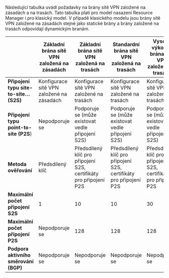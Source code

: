 Následující tabulka uvádí požadavky na brány sítě VPN založené na zásadách a na trasách. Tato tabulka platí pro model nasazení Resource Manager i pro klasický model. V případě klasického modelu jsou brány sítě VPN založené na zásadách stejné jako statické brány a brány založené na trasách odpovídají dynamickým branám.


|   | **Základní brána sítě VPN založená na zásadách** | **Základní brána sítě VPN založená na trasách** | **Standardní brána sítě VPN založená na trasách**   | **Vysoce výkonná brána sítě VPN založená na trasách** |
|---|---------------------------------------|---------------------------------------|----------------------------|----------------------------------|
|    **Připojení typu site-to-site… (S2S)**  | Konfigurace sítě VPN založené na zásadách        | Konfigurace sítě VPN založené na trasách  | Konfigurace sítě VPN založené na trasách     | Konfigurace sítě VPN založené na trasách    |
| **Připojení typu point-to-site (P2S**)      | Nepodporuje se   | Podporuje se (může existovat vedle připojení S2S)  | Podporuje se (může existovat vedle připojení S2S)  | Podporuje se (může existovat vedle připojení S2S) |
| **Metoda ověřování**                 |    Předsdílený klíč  | Předsdílený klíč pro připojení S2S, certifikáty pro připojení P2S | Předsdílený klíč pro připojení S2S, certifikáty pro připojení P2S | Předsdílený klíč pro připojení S2S, certifikáty pro připojení P2S |
| **Maximální počet připojení S2S**       | 1                              | 10                                                                    | 10                                | 30                               |
| **Maximální počet připojení P2S**       | Nepodporuje se                  | 128                                                                   | 128                               | 128                              |
|**Podpora aktivního směrování (BGP)**           | Nepodporuje se                  | Nepodporuje se                                                         | Nepodporuje se                     | Nepodporuje se                    |
 


<!--HONumber=Jun16_HO2-->



